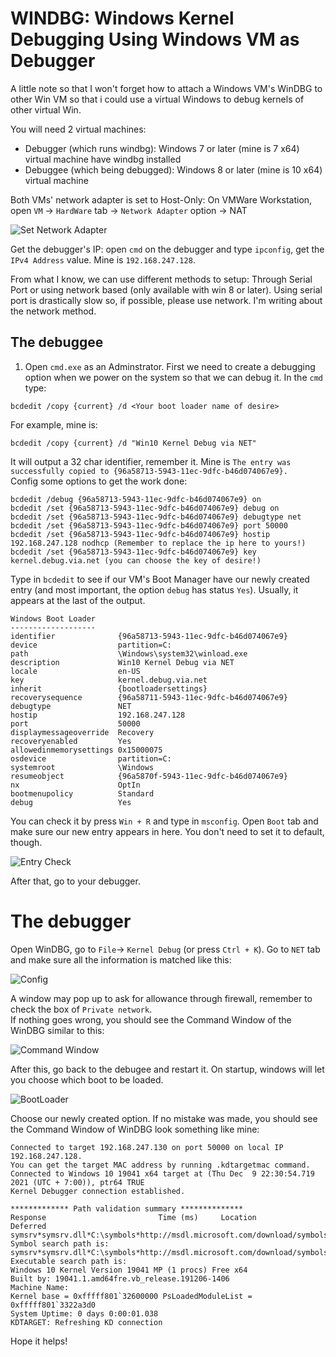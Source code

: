 # WINDBG: Windows Kernel Debugging Using Windows VM as Debugger

A little note so that I won't forget how to attach a Windows VM's WinDBG to other Win VM so that i could use a virtual Windows to debug kernels of other virtual Win.  
  
  You will need 2 virtual machines:
- Debugger (which runs windbg): Windows 7 or later (mine is 7 x64) virtual machine have windbg installed
- Debuggee (which being debugged): Windows 8 or later (mine is 10 x64) virtual machine  

Both VMs' network adapter is set to Host-Only:
On VMWare Workstation, open `VM` -> `HardWare` tab -> `Network Adapter` option -> NAT  

![Set Network Adapter](NetworkAdapter.png)  
  
Get the debugger's IP: open `cmd` on the debugger and type `ipconfig`, get the `IPv4 Address` value. Mine is `192.168.247.128`.  
  
From what I know, we can use different methods to setup: Through Serial Port or using network based (only available with win 8 or later). Using serial port is drastically slow so, if possible, please use network. I'm writing about the network method.  

## The debuggee
1. Open `cmd.exe` as an Adminstrator. First we need to create a debugging option when we power on the system so that we can debug it. In the `cmd` type:
```
bcdedit /copy {current} /d <Your boot loader name of desire>
```
For example, mine is:
```
bcdedit /copy {current} /d "Win10 Kernel Debug via NET"
```
It will output a 32 char identifier, remember it. Mine is `The entry was successfully copied to {96a58713-5943-11ec-9dfc-b46d074067e9}.`  
Config some options to get the work done:
```
bcdedit /debug {96a58713-5943-11ec-9dfc-b46d074067e9} on
bcdedit /set {96a58713-5943-11ec-9dfc-b46d074067e9} debug on
bcdedit /set {96a58713-5943-11ec-9dfc-b46d074067e9} debugtype net
bcdedit /set {96a58713-5943-11ec-9dfc-b46d074067e9} port 50000
bcdedit /set {96a58713-5943-11ec-9dfc-b46d074067e9} hostip 192.168.247.128 nodhcp (Remember to replace the ip here to yours!)
bcdedit /set {96a58713-5943-11ec-9dfc-b46d074067e9} key kernel.debug.via.net (you can choose the key of desire!)
```
  
Type in `bcdedit` to see if our VM's Boot Manager have our newly created entry (and most important, the option `debug` has status `Yes`). Usually, it appears at the last of the output.  
```
Windows Boot Loader
-------------------
identifier              {96a58713-5943-11ec-9dfc-b46d074067e9}
device                  partition=C:
path                    \Windows\system32\winload.exe
description             Win10 Kernel Debug via NET
locale                  en-US
key                     kernel.debug.via.net
inherit                 {bootloadersettings}
recoverysequence        {96a58711-5943-11ec-9dfc-b46d074067e9}
debugtype               NET
hostip                  192.168.247.128
port                    50000
displaymessageoverride  Recovery
recoveryenabled         Yes
allowedinmemorysettings 0x15000075
osdevice                partition=C:
systemroot              \Windows
resumeobject            {96a5870f-5943-11ec-9dfc-b46d074067e9}
nx                      OptIn
bootmenupolicy          Standard
debug                   Yes
```  

You can check it by press `Win + R` and type in `msconfig`. Open `Boot` tab and make sure our new entry appears in here. You don't need to set it to default, though.  
  
![Entry Check](EntryCheck.png)  
  

After that, go to your debugger.  
# The debugger
Open WinDBG, go to `File`-> `Kernel Debug` (or press `Ctrl + K`). Go to `NET` tab and make sure all the information is matched like this:  
  
![Config](KernelDebugConfig.png)  
  
A window may pop up to ask for allowance through firewall, remember to check the box of `Private network`.  
If nothing goes wrong, you should see the Command Window of the WinDBG similar to this:  

![Command Window](CommandView1.png)  
  
After this, go back to the debugee and restart it. On startup, windows will let you choose which boot to be loaded.  
  
![BootLoader](Boot.png)  
  
Choose our newly created option. If no mistake was made, you should see the Command Window of WinDBG look something like mine:  
```
Connected to target 192.168.247.130 on port 50000 on local IP 192.168.247.128.
You can get the target MAC address by running .kdtargetmac command.
Connected to Windows 10 19041 x64 target at (Thu Dec  9 22:30:54.719 2021 (UTC + 7:00)), ptr64 TRUE
Kernel Debugger connection established.

************* Path validation summary **************
Response                         Time (ms)     Location
Deferred                                       symsrv*symsrv.dll*C:\symbols*http://msdl.microsoft.com/download/symbols
Symbol search path is: symsrv*symsrv.dll*C:\symbols*http://msdl.microsoft.com/download/symbols
Executable search path is: 
Windows 10 Kernel Version 19041 MP (1 procs) Free x64
Built by: 19041.1.amd64fre.vb_release.191206-1406
Machine Name:
Kernel base = 0xfffff801`32600000 PsLoadedModuleList = 0xfffff801`3322a3d0
System Uptime: 0 days 0:00:01.038
KDTARGET: Refreshing KD connection
```
  
Hope it helps!

